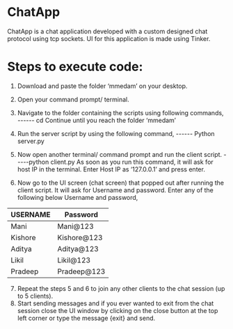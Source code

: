 # ChatApp
ChatApp is a chat application developed with a custom designed chat protocol using tcp sockets. UI for this application is made using Tinker. 

# Steps to execute code:
1.	Download and paste the folder ‘mmedam’ on your desktop.
2.	Open your command prompt/ terminal.
3.	Navigate to the folder containing the scripts using following commands,
------ cd  <directory name>
Continue until you reach the folder ‘mmedam’
 

4.	Run the server script by using the following command,
------ Python server.py
 





5.	Now open another terminal/ command prompt and run the client script.
-----python client.py
As soon as you run this command, it will ask for host IP in the terminal. Enter Host IP as ‘127.0.0.1’ and press enter.
 

6.	Now go to the UI screen (chat screen) that popped out after running the client script. It will ask for Username and password.
Enter any of the following below Username and password,

USERNAME | Password 
--- | --- | 
Mani | Mani@123
Kishore | Kishore@123 
Aditya |Aditya@123
Likil | Likil@123
Pradeep | Pradeep@123
7.	Repeat the steps 5 and 6 to join any other clients to the chat session (up to 5 clients).
8.	Start sending messages and if you ever wanted to exit from the chat session close the UI window by clicking on the close button at the top left corner or type the message {exit} and send.


